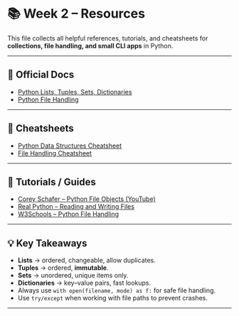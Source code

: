 # 📚 Week 2 – Resources

This file collects all helpful references, tutorials, and cheatsheets for **collections, file handling, and small CLI apps** in Python.  

---

## 📖 Official Docs
- [Python Lists, Tuples, Sets, Dictionaries](https://docs.python.org/3/tutorial/datastructures.html)  
- [Python File Handling](https://docs.python.org/3/tutorial/inputoutput.html#reading-and-writing-files)  

---

## 📝 Cheatsheets
- [Python Data Structures Cheatsheet](https://www.pythoncheatsheet.org/cheatsheet/data-structures)  
- [File Handling Cheatsheet](https://www.datacamp.com/cheat-sheet/python-file-operations-cheat-sheet)  

---

## 🎥 Tutorials / Guides
- [Corey Schafer – Python File Objects (YouTube)](https://www.youtube.com/watch?v=Uh2ebFW8OYM)  
- [Real Python – Reading and Writing Files](https://realpython.com/read-write-files-python/)  
- [W3Schools – Python File Handling](https://www.w3schools.com/python/python_file_handling.asp)  

---

## 💡 Key Takeaways
- **Lists** → ordered, changeable, allow duplicates.  
- **Tuples** → ordered, **immutable**.  
- **Sets** → unordered, unique items only.  
- **Dictionaries** → key–value pairs, fast lookups.  
- Always use `with open(filename, mode) as f:` for safe file handling.  
- Use `try/except` when working with file paths to prevent crashes.  

---
